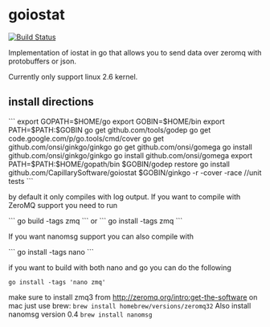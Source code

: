 goiostat
========
[![Build Status](https://travis-ci.org/vrecan/goiostat.svg?branch=master)](https://travis-ci.org/vrecan/goiostat)

Implementation of iostat in go that allows you to send data over zeromq with protobuffers or json.

Currently only support linux 2.6 kernel.

<h2>install directions</h2>
```
export GOPATH=$HOME/go
export GOBIN=$HOME/bin
export PATH=$PATH:$GOBIN
go get github.com/tools/godep
go get code.google.com/p/go.tools/cmd/cover
go get github.com/onsi/ginkgo/ginkgo
go get github.com/onsi/gomega
go install github.com/onsi/ginkgo/ginkgo
go install github.com/onsi/gomega
export PATH=$PATH:$HOME/gopath/bin
$GOBIN/godep restore
go install github.com/CapillarySoftware/goiostat
$GOBIN/ginkgo -r -cover -race //unit tests 
```
<p>
 by default it only compiles with log output. If you want to compile with
 ZeroMQ support you need to run
 </p>
 ```
go build -tags zmq 
 ```
 or
 ```
go install -tags zmq
 ```
<p>
 If you want nanomsg support you can also compile with 
 </p>
 ```
go install -tags nano
 ```

 if you want to build with both nano and go you can do the following
 ```
go install -tags 'nano zmq'
 ```
make sure to install zmq3 from http://zeromq.org/intro:get-the-software
on mac just use brew:
`brew install homebrew/versions/zeromq32`
Also install nanomsg version 0.4
`brew install nanomsg `
